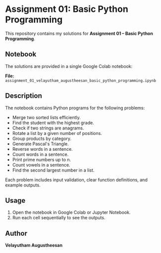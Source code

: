 # Assignment 01: Basic Python Programming

This repository contains my solutions for **Assignment 01 – Basic Python Programming**.

## Notebook

The solutions are provided in a single Google Colab notebook:

**File:** `assignment_01_velayutham_augustheesan_basic_python_programming.ipynb`

## Description

The notebook contains Python programs for the following problems:

- Merge two sorted lists efficiently.
- Find the student with the highest grade.
- Check if two strings are anagrams.
- Rotate a list by a given number of positions.
- Group products by category.
- Generate Pascal's Triangle.
- Reverse words in a sentence.
- Count words in a sentence.
- Print prime numbers up to n.
- Count vowels in a sentence.
- Find the second largest number in a list.

Each problem includes input validation, clear function definitions, and example outputs.

## Usage

1. Open the notebook in Google Colab or Jupyter Notebook.
2. Run each cell sequentially to see the outputs.

## Author

**Velayutham Augustheesan**
